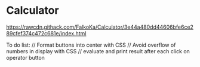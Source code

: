 # Calculator
https://rawcdn.githack.com/FalkoKa/Calculator/3e44a480dd44606bfe6ce289cfef374c472c681e/index.html

To do list:
// Format buttons into center with CSS
// Avoid overflow of numbers in display with CSS
// evaluate and print result after each click on operator button
